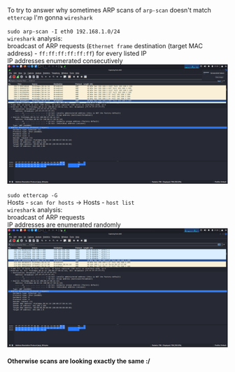 To try to answer why sometimes ARP scans of `arp-scan` doesn't match `ettercap`   I'm gonna `wireshark`  

`sudo arp-scan -I eth0 192.168.1.0/24`  
`wireshark` analysis:  
broadcast of ARP requests (`Ethernet frame` destination (target MAC address) - `ff:ff:ff:ff:ff:ff`) for every listed IP  
IP addresses enumerated consecutively  
![for apr-scan](./img/arp-ettercap2.png)


`sudo ettercap -G`    
Hosts - `scan for hosts` -> Hosts - `host list`  
`wireshark` analysis:  
broadcast of ARP requests  
IP addresses are enumerated randomly  
![for ettercap](./img/arp-ettercap1.png)

#### Otherwise scans are looking exactly the same :/  